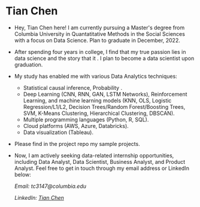 # Tian Chen

- Hey, Tian Chen here! I am currently pursuing a Master's degree from Columbia University in Quantatitative Methods in the Social Sciences with a focus on Data Science. Plan to graduate in December, 2022.
- After spending four years in college, I find that my true passion lies in data science and the story that it . I plan to become a data scientist upon graduation.
- My study has enabled me with various Data Analytics techniques:
  - Statistical causal inference, Probability .
  - Deep Learning (CNN, RNN, GAN, LSTM Networks), Reinforcement Learning, and machine learning models (KNN, OLS, Logistic Regression/L1/L2, Decision Trees/Random Forest/Boosting Trees, SVM, K-Means Clustering, Hierarchical Clustering, DBSCAN). 
  - Multiple programming languages (Python, R, SQL).
  - Cloud platforms (AWS, Azure, Databricks). 
  - Data visualization (Tableau).
- Please find in the project repo my sample projects.
- Now, I am actively seeking data-related internship opportunities, including Data Analyst, Data Scientist, Business Analyst, and Product Analyst. Feel free to get in touch through my email address or LinkedIn below:

  _Email: tc3147@columbia.edu_
  
  _LinkedIn: [Tian Chen](www.linkedin.com/in/tian-chen-7a2901198)_
